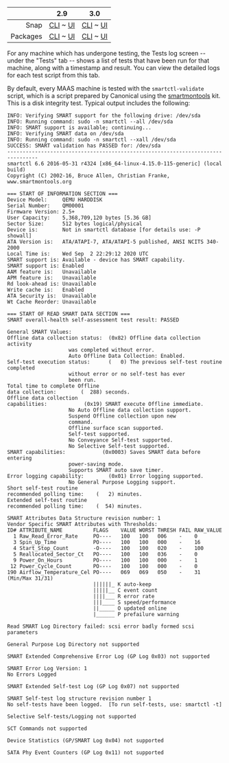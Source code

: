 ||2.9|3.0|
|-----:|:-----:|:-----:|
Snap|[CLI](/t/test-logs-snap-2-9-cli/3130) ~ [UI](/t/test-logs-snap-2-9-ui/3131)|[CLI](/t/test-logs-snap-3-0-cli/4117) ~ [UI](/t/test-logs-snap-3-0-ui/4118)|
Packages|[CLI](/t/test-logs-deb-2-9-cli/3136) ~ [UI](/t/test-logs-deb-2-9-ui/3137)|[CLI](/t/test-logs-deb-3-0-cli/4119) ~ [UI](/t/test-logs-deb-3-0-ui/4120)|

For any machine which has undergone testing, the Tests log screen -- under the "Tests" tab -- shows a list of tests that have been run for that machine, along with a timestamp and result.  You can view the detailed logs for each test script from this tab.

By default, every MAAS machine is tested with the `smartctl-validate` script, which is a script prepared by Canonical using the [smartmontools](https://www.smartmontools.org) kit.  This is a disk integrity test.  Typical output includes the following:

```
INFO: Verifying SMART support for the following drive: /dev/sda
INFO: Running command: sudo -n smartctl --all /dev/sda
INFO: SMART support is available; continuing...
INFO: Verifying SMART data on /dev/sda
INFO: Running command: sudo -n smartctl --xall /dev/sda
SUCCESS: SMART validation has PASSED for: /dev/sda
--------------------------------------------------------------------------------
smartctl 6.6 2016-05-31 r4324 [x86_64-linux-4.15.0-115-generic] (local build)
Copyright (C) 2002-16, Bruce Allen, Christian Franke, www.smartmontools.org

=== START OF INFORMATION SECTION ===
Device Model:     QEMU HARDDISK
Serial Number:    QM00001
Firmware Version: 2.5+
User Capacity:    5,368,709,120 bytes [5.36 GB]
Sector Size:      512 bytes logical/physical
Device is:        Not in smartctl database [for details use: -P showall]
ATA Version is:   ATA/ATAPI-7, ATA/ATAPI-5 published, ANSI NCITS 340-2000
Local Time is:    Wed Sep  2 22:29:12 2020 UTC
SMART support is: Available - device has SMART capability.
SMART support is: Enabled
AAM feature is:   Unavailable
APM feature is:   Unavailable
Rd look-ahead is: Unavailable
Write cache is:   Enabled
ATA Security is:  Unavailable
Wt Cache Reorder: Unavailable

=== START OF READ SMART DATA SECTION ===
SMART overall-health self-assessment test result: PASSED

General SMART Values:
Offline data collection status:  (0x82)	Offline data collection activity
					was completed without error.
					Auto Offline Data Collection: Enabled.
Self-test execution status:      (   0)	The previous self-test routine completed
					without error or no self-test has ever 
					been run.
Total time to complete Offline 
data collection: 		(  288) seconds.
Offline data collection
capabilities: 			 (0x19) SMART execute Offline immediate.
					No Auto Offline data collection support.
					Suspend Offline collection upon new
					command.
					Offline surface scan supported.
					Self-test supported.
					No Conveyance Self-test supported.
					No Selective Self-test supported.
SMART capabilities:            (0x0003)	Saves SMART data before entering
					power-saving mode.
					Supports SMART auto save timer.
Error logging capability:        (0x01)	Error logging supported.
					No General Purpose Logging support.
Short self-test routine 
recommended polling time: 	 (   2) minutes.
Extended self-test routine
recommended polling time: 	 (  54) minutes.

SMART Attributes Data Structure revision number: 1
Vendor Specific SMART Attributes with Thresholds:
ID# ATTRIBUTE_NAME          FLAGS    VALUE WORST THRESH FAIL RAW_VALUE
  1 Raw_Read_Error_Rate     PO----   100   100   006    -    0
  3 Spin_Up_Time            PO----   100   100   000    -    16
  4 Start_Stop_Count        -O----   100   100   020    -    100
  5 Reallocated_Sector_Ct   PO----   100   100   036    -    0
  9 Power_On_Hours          PO----   100   100   000    -    1
 12 Power_Cycle_Count       PO----   100   100   000    -    0
190 Airflow_Temperature_Cel PO----   069   069   050    -    31 (Min/Max 31/31)
                            ||||||_ K auto-keep
                            |||||__ C event count
                            ||||___ R error rate
                            |||____ S speed/performance
                            ||_____ O updated online
                            |______ P prefailure warning

Read SMART Log Directory failed: scsi error badly formed scsi parameters

General Purpose Log Directory not supported

SMART Extended Comprehensive Error Log (GP Log 0x03) not supported

SMART Error Log Version: 1
No Errors Logged

SMART Extended Self-test Log (GP Log 0x07) not supported

SMART Self-test log structure revision number 1
No self-tests have been logged.  [To run self-tests, use: smartctl -t]

Selective Self-tests/Logging not supported

SCT Commands not supported

Device Statistics (GP/SMART Log 0x04) not supported

SATA Phy Event Counters (GP Log 0x11) not supported
```
